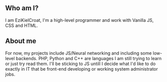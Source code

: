 
## Who am I?

I am EziKielCroat, I'm a high-level programmer and work with Vanilla JS, CSS and HTML.

## About me

For now, my projects include JS/Neural networking and including some low-level backends. PHP, Python and C++ are languages I am still trying to learn or just try read them. I'll be sticking to JS untill I decide what I'd like to do exactly in IT that be front-end developing or working system administrator jobs.
